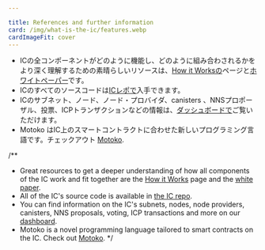 ```yaml
---

title: References and further information
card: /img/what-is-the-ic/features.webp
cardImageFit: cover
---
```

- ICの全コンポーネントがどのように機能し、どのように組み合わされるかをより深く理解するための素晴らしいリソースは、[How it Worksの](/how-it-works/)ページと[ホワイトペーパー](https://internetcomputer.org/whitepaper.pdf)です。
- ICのすべてのソースコードは[ICレポで](https://github.com/dfinity/ic)入手できます。
- ICのサブネット、ノード、ノード・プロバイダ、canisters 、NNSプロポーザル、投票、ICPトランザクションなどの情報は、[ダッシュボードで](https://dashboard.internetcomputer.org/)ご覧いただけます。
- Motoko はIC上のスマートコントラクトに合わせた新しいプログラミング言語です。チェックアウト [Motoko](https://github.com/dfinity/motoko).

/**


- Great resources to get a deeper understanding of how all components of the IC work and fit together are the [How it Works](/how-it-works/) page and the [white paper](https://internetcomputer.org/whitepaper.pdf).
- All of the IC's source code is available in [the IC repo](https://github.com/dfinity/ic).
- You can find information on the IC's subnets, nodes, node providers, canisters, NNS proposals, voting, ICP transactions and more on our [dashboard](https://dashboard.internetcomputer.org/).
- Motoko is a novel programming language tailored to smart contracts on the IC. Check out [Motoko](https://github.com/dfinity/motoko).
*/